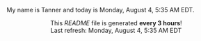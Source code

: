 My name is Tanner and today is Monday, August 4, 5:35 AM EDT.

<p align="center">This <i>README</i> file is generated <b>every 3 hours</b>!</br>Last refresh: Monday, August 4, 5:35 AM EDT<br /></p>
